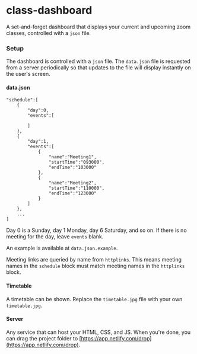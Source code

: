 # class-dashboard

A set-and-forget dashboard that displays your current and upcoming zoom classes,
controlled with a `json` file.

### Setup

The dashboard is controlled with a `json` file. The `data.json` file is requested
from a server periodically so that updates to the file will display instantly on the 
user's screen. 

#### data.json
```
"schedule":[
    {
        "day":0,
        "events":[
        
        ]
    },
    {
        "day":1,
        "events":[
            {
                "name":"Meeting1",
                "startTime":"093000",
                "endTime":"103000"
            },
            {
                "name":"Meeting2",
                "startTime":"110000",
                "endTime":"123000"
            }
        ]
    },
    ...
]
```
Day 0 is a Sunday, day 1 Monday, day 6 Saturday, and so on.
If there is no meeting for the day, leave `events` blank.

An example is available at `data.json.example`.

Meeting links are queried by name from `httplinks`. This means meeting names in the
`schedule` block must match meeting names in the `httplinks` block.

#### Timetable

A timetable can be shown. Replace the `timetable.jpg` file with your own `timetable.jpg`.

#### Server

Any service that can host your HTML, CSS, and JS.
When you're done, you can drag the project folder to [https://app.netlify.com/drop](https://app.netlify.com/drop).
